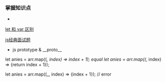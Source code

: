 ### 掌握知识点
-
[let 和 var 区别](https://developer.mozilla.org/zh-CN/docs/Web/JavaScript/Reference/Statements/let)

[js经典面试题](https://www.cnblogs.com/weven/p/7236111.html)

- js prototype & \_\_proto\_\_




let anies = arr.map((_, index) => index + 1);
equal
let anies = arr.map((_, index) => {return index + 1});

let anies = arr.map((_, index) => {index + 1}); // error
